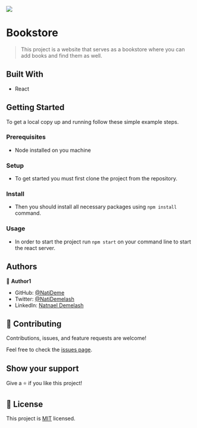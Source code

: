 ![](https://img.shields.io/badge/Microverse-blueviolet)

# Bookstore

> This project is a website that serves as a bookstore where you can add books and find them as well.


## Built With

- React

<!-- ## Live Demo

[Live Demo Link](https://livedemo.com) -->


## Getting Started

To get a local copy up and running follow these simple example steps.

### Prerequisites
- Node installed on you machine
### Setup
- To get started you must first clone the project from the repository.
### Install
- Then you should install all necessary packages using `npm install` command.
### Usage
- In order to start the project run `npm start` on your command line to start the react server.

## Authors

👤 **Author1**

- GitHub: [@NatiDeme](https://github.com/NatiDeme)
- Twitter: [@NatiDemelash](https://twitter.com/NatiDemelash)
- LinkedIn: [Natnael Demelash](https://www.linkedin.com/in/natnael-demelash/)

## 🤝 Contributing

Contributions, issues, and feature requests are welcome!

Feel free to check the [issues page](../../issues/).

## Show your support

Give a ⭐️ if you like this project!

## 📝 License

This project is [MIT](./MIT.md) licensed.
